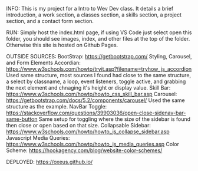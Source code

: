 INFO: This is my project for a Intro to Wev Dev class. It details a brief introduction,
a work section, a classes section, a skills section, a project section, and a contact
form section.

RUN: Simply host the index.html page, if using VS Code just select open this folder,
you should see images, index, and other files at the top of the folder. Otherwise
this site is hosted on Github Pages.

OUTSIDE SOURCES:
BootStrap: https://getbootstrap.com/ Styling, Carousel, and Form Elements
Accordian: https://www.w3schools.com/howto/tryit.asp?filename=tryhow_js_accordion Used same structure, most sources I found had close to the same structure, a select by classname, a loop, event listeners, toggle active, and grabbing the next element and chnaging it's height or display value.
Skill Bar: https://www.w3schools.com/howto/howto_css_skill_bar.asp
Carousel: https://getbootstrap.com/docs/5.2/components/carousel/ Used the same structure as the example.
NavBar Toggle: https://stackoverflow.com/questions/39903036/open-close-sidenav-bar-same-button Same setup for toggling where the size of the sidebar is found then close or open based on that size.
Collapsable Sidebar: https://www.w3schools.com/howto/howto_js_collapse_sidebar.asp
Javascript Media Queries: https://www.w3schools.com/howto/howto_js_media_queries.asp
Color Scheme: https://hookagency.com/blog/website-color-schemes/

DEPLOYED: https://oxeus.github.io/
